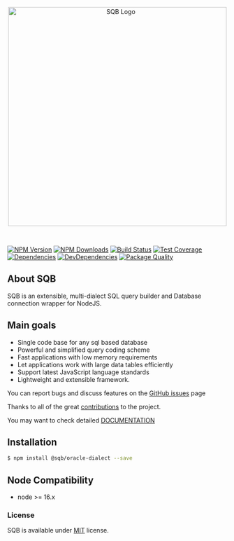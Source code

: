 <p style="text-align:center">
  <img src="https://user-images.githubusercontent.com/3836517/32965280-1a2b63ce-cbe7-11e7-8ee1-ba47313503c5.png" width="500px" alt="SQB Logo"/>
</p>

<br>

[![NPM Version][npm-image]][npm-url]
[![NPM Downloads][downloads-image]][downloads-url]
[![Build Status][travis-image]][travis-url]
[![Test Coverage][coveralls-image]][coveralls-url]
[![Dependencies][dependencies-image]][dependencies-url]
[![DevDependencies][devdependencies-image]][devdependencies-url]
[![Package Quality][quality-image]][quality-url]

## About SQB

SQB is an extensible, multi-dialect SQL query builder and Database connection wrapper for NodeJS.

## Main goals

-   Single code base for any sql based database
-   Powerful and simplified query coding scheme
-   Fast applications with low memory requirements
-   Let applications work with large data tables efficiently
-   Support latest JavaScript language standards
-   Lightweight and extensible framework.

You can report bugs and discuss features on the [GitHub issues](https://github.com/sqbjs/sqb/issues) page

Thanks to all of the great [contributions](https://github.com/sqbjs/sqb/graphs/contributors) to the project.

You may want to check detailed [DOCUMENTATION](https://sqbjs.github.io/sqb/)

## Installation

```bash
$ npm install @sqb/oracle-dialect --save
```

## Node Compatibility

-   node >= 16.x

### License

SQB is available under [MIT](LICENSE) license.

[npm-image]: https://img.shields.io/npm/v/@sqb/oracle-dialect.svg
[npm-url]: https://npmjs.org/package/@sqb/oracle-dialect
[travis-image]: https://img.shields.io/travis/sqbjs/@sqb/oracle-dialect/master.svg
[travis-url]: https://travis-ci.org/sqbjs/@sqb/oracle-dialect
[coveralls-image]: https://img.shields.io/coveralls/sqbjs/@sqb/oracle-dialect/master.svg
[coveralls-url]: https://coveralls.io/r/sqbjs/@sqb/oracle-dialect
[downloads-image]: https://img.shields.io/npm/dm/@sqb/oracle-dialect.svg
[downloads-url]: https://npmjs.org/package/@sqb/oracle-dialect
[gitter-image]: https://badges.gitter.im/sqbjs/@sqb/oracle-dialect.svg
[gitter-url]: https://gitter.im/sqbjs/@sqb/oracle-dialect?utm_source=badge&utm_medium=badge&utm_campaign=pr-badge&utm_content=badge
[dependencies-image]: https://david-dm.org/sqbjs/@sqb/oracle-dialect/status.svg
[dependencies-url]: https://david-dm.org/sqbjs/@sqb/oracle-dialect
[devdependencies-image]: https://david-dm.org/sqbjs/@sqb/oracle-dialect/dev-status.svg
[devdependencies-url]: https://david-dm.org/sqbjs/@sqb/oracle-dialect?type=dev
[quality-image]: http://npm.packagequality.com/shield/@sqb/oracle-dialect.png
[quality-url]: http://packagequality.com/#?package=@sqb/oracle-dialect
